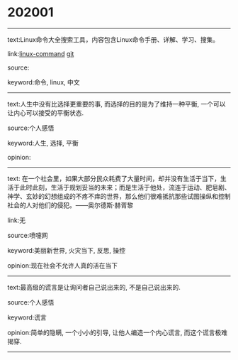 # 202001

---
text:Linux命令大全搜索工具，内容包含Linux命令手册、详解、学习、搜集。

link:[linux-command](https://wangchujiang.com/linux-command/) [git](https://github.com/jaywcjlove/linux-command)

source:

keyword:命令, linux, 中文

---

text:人生中没有比选择更重要的事, 而选择的目的是为了维持一种平衡, 一个可以让内心可以接受的平衡状态.

source:个人感悟

keyword:人生, 选择, 平衡

opinion:

---

text: 在一个社会里，如果大部分民众耗费了大量时间，却并没有生活于当下，生活于此时此刻，生活于规划妥当的未来；而是生活于他处，流连于运动、肥皂剧、神学、玄妙的幻想组成的不疼不痒的世界，那么他们很难抵抗那些试图操纵和控制社会的人对他们的侵犯。——奥尔德斯·赫胥黎

link:无

source:喷嚏网

keyword:美丽新世界, 火灾当下, 反思, 操控 

opinion:现在社会不允许人真的活在当下

---

text:最高级的谎言是让询问者自己说出来的, 不是自己说出来的.

source:个人感悟

keyword:谎言

opinion:简单的隐瞒, 一个小小的引导, 让他人编造一个内心谎言, 而这个谎言极难揭穿.

---
